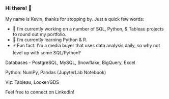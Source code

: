 ### Hi there! 👋

My name is Kevin, thanks for stopping by. Just a quick few words:
- 🔭 I’m currently working on a number of SQL, Python, & Tableau projects to round out my portfolio.
- 🌱 I’m currently learning Python & R.
- ⚡ Fun fact: I'm a media buyer that uses data analysis daily, so why not level up with some SQL/Python?

Databases - PostgreSQL, MySQL, Snowflake, BigQuery, Excel

Python: NumPy, Pandas (JupyterLab Notebook)

Viz: Tableau, Looker/GDS

Feel free to connect on LinkedIn! 


